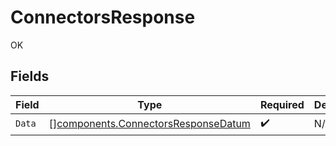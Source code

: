 # ConnectorsResponse

OK


## Fields

| Field                                                                                      | Type                                                                                       | Required                                                                                   | Description                                                                                |
| ------------------------------------------------------------------------------------------ | ------------------------------------------------------------------------------------------ | ------------------------------------------------------------------------------------------ | ------------------------------------------------------------------------------------------ |
| `Data`                                                                                     | [][components.ConnectorsResponseDatum](../../models/components/connectorsresponsedatum.md) | :heavy_check_mark:                                                                         | N/A                                                                                        |
